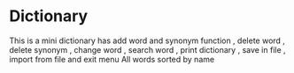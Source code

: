 # Dictionary
This is a mini dictionary has add word and synonym function , delete word , delete synonym , change word , search word , print dictionary , save in file , import from file and exit menu
All words sorted by name 
